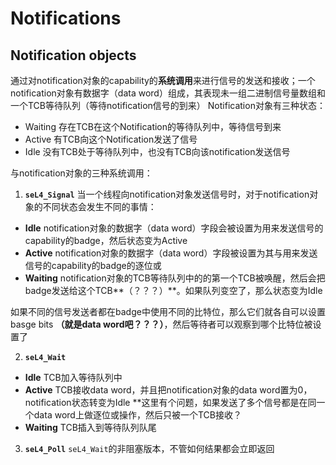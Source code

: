 # Notifications

## Notification objects
通过对notification对象的capability的**系统调用**来进行信号的发送和接收；一个notification对象有数据字（data word）组成，其表现未一组二进制信号量数组和一个TCB等待队列（等待notification信号的到来）
Notification对象有三种状态：
- Waiting
存在TCB在这个Notification的等待队列中，等待信号到来
- Active
有TCB向这个Notification发送了信号
- Idle
没有TCB处于等待队列中，也没有TCB向该notification发送信号

与notification对象的三种系统调用：
1. **`seL4_Signal`**
当一个线程向notification对象发送信号时，对于notification对象的不同状态会发生不同的事情：
- **Idle**
notification对象的数据字（data word）字段会被设置为用来发送信号的capability的badge，然后状态变为Active
- **Active**
notification对象的数据字（data word）字段被设置为其与用来发送信号的capability的badge的逐位或
- **Waiting**
notification对象的TCB等待队列中的的第一个TCB被唤醒，然后会把badge发送给这个TCB**（？？？）**。如果队列变空了，那么状态变为Idle

如果不同的信号发送者都在badge中使用不同的比特位，那么它们就各自可以设置basge bits **（就是data word吧？？？）**，然后等待者可以观察到哪个比特位被设置了

2. **`seL4_Wait`**
- **Idle**
TCB加入等待队列中
- **Active**
TCB接收data word，并且把notification对象的data word置为0，notification状态转变为Idle **这里有个问题，如果发送了多个信号都是在同一个data word上做逐位或操作，然后只被一个TCB接收？
- **Waiting**
TCB插入到等待队列队尾

3. **`seL4_Poll`**
`seL4_Wait`的非阻塞版本，不管如何结果都会立即返回

